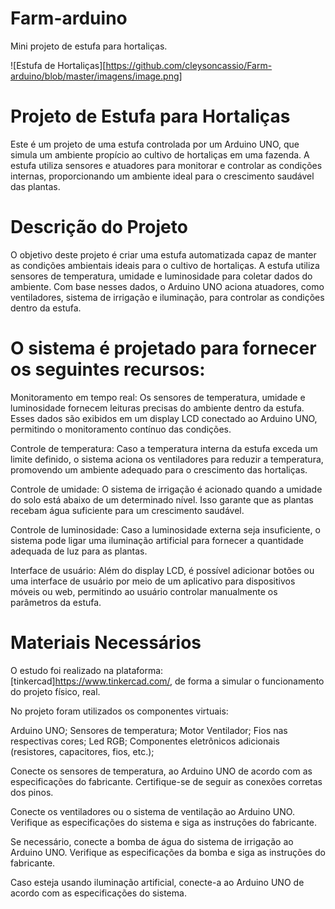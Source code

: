 # Farm-arduino
Mini projeto de estufa para hortaliças.

![Estufa de Hortaliças][<https://github.com/cleysoncassio/Farm-arduino/blob/master/imagens/image.png>]


# Projeto de Estufa para Hortaliças
Este é um projeto de uma estufa controlada por um Arduino UNO, que simula um ambiente propício ao cultivo de hortaliças em uma fazenda. A estufa utiliza sensores e atuadores para monitorar e controlar as condições internas, proporcionando um ambiente ideal para o crescimento saudável das plantas.

# Descrição do Projeto
O objetivo deste projeto é criar uma estufa automatizada capaz de manter as condições ambientais ideais para o cultivo de hortaliças. A estufa utiliza sensores de temperatura, umidade e luminosidade para coletar dados do ambiente. Com base nesses dados, o Arduino UNO aciona atuadores, como ventiladores, sistema de irrigação e iluminação, para controlar as condições dentro da estufa.

# O sistema é projetado para fornecer os seguintes recursos:

Monitoramento em tempo real: Os sensores de temperatura, umidade e luminosidade fornecem leituras precisas do ambiente dentro da estufa. Esses dados são exibidos em um display LCD conectado ao Arduino UNO, permitindo o monitoramento contínuo das condições.

Controle de temperatura: Caso a temperatura interna da estufa exceda um limite definido, o sistema aciona os ventiladores para reduzir a temperatura, promovendo um ambiente adequado para o crescimento das hortaliças.

Controle de umidade: O sistema de irrigação é acionado quando a umidade do solo está abaixo de um determinado nível. Isso garante que as plantas recebam água suficiente para um crescimento saudável.

Controle de luminosidade: Caso a luminosidade externa seja insuficiente, o sistema pode ligar uma iluminação artificial para fornecer a quantidade adequada de luz para as plantas.

Interface de usuário: Além do display LCD, é possível adicionar botões ou uma interface de usuário por meio de um aplicativo para dispositivos móveis ou web, permitindo ao usuário controlar manualmente os parâmetros da estufa.

# Materiais Necessários

O estudo foi realizado na plataforma: [tinkercad]https://www.tinkercad.com/, de forma a simular o funcionamento do projeto físico, real.

No projeto foram utilizados os componentes virtuais:

Arduino UNO;
Sensores de temperatura;
Motor Ventilador;
Fios nas respectivas cores;
Led RGB;
Componentes eletrônicos adicionais (resistores, capacitores, fios, etc.);

Conecte os sensores de temperatura,  ao Arduino UNO de acordo com as especificações do fabricante. Certifique-se de seguir as conexões corretas dos pinos.

Conecte os ventiladores ou o sistema de ventilação ao Arduino UNO. Verifique as especificações do sistema e siga as instruções do fabricante.

Se necessário, conecte a bomba de água do sistema de irrigação ao Arduino UNO. Verifique as especificações da bomba e siga as instruções do fabricante.

Caso esteja usando iluminação artificial, conecte-a ao Arduino UNO de acordo com as especificações do sistema.
